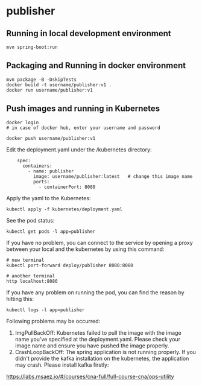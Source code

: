 # publisher

## Running in local development environment

```
mvn spring-boot:run
```

## Packaging and Running in docker environment

```
mvn package -B -DskipTests
docker build -t username/publisher:v1 .
docker run username/publisher:v1
```

## Push images and running in Kubernetes

```
docker login 
# in case of docker hub, enter your username and password

docker push username/publisher:v1
```

Edit the deployment.yaml under the /kubernetes directory:
```
    spec:
      containers:
        - name: publisher
          image: username/publisher:latest   # change this image name
          ports:
            - containerPort: 8080

```

Apply the yaml to the Kubernetes:
```
kubectl apply -f kubernetes/deployment.yaml
```

See the pod status:
```
kubectl get pods -l app=publisher
```

If you have no problem, you can connect to the service by opening a proxy between your local and the kubernetes by using this command:
```
# new terminal
kubectl port-forward deploy/publisher 8080:8080

# another terminal
http localhost:8080
```

If you have any problem on running the pod, you can find the reason by hitting this:
```
kubectl logs -l app=publisher
```

Following problems may be occurred:

1. ImgPullBackOff:  Kubernetes failed to pull the image with the image name you've specified at the deployment.yaml. Please check your image name and ensure you have pushed the image properly.
1. CrashLoopBackOff: The spring application is not running properly. If you didn't provide the kafka installation on the kubernetes, the application may crash. Please install kafka firstly:

https://labs.msaez.io/#/courses/cna-full/full-course-cna/ops-utility

